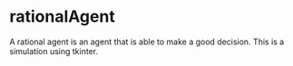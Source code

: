 # rationalAgent
A rational agent is an agent that is able to make a good decision. This is a simulation using tkinter.
